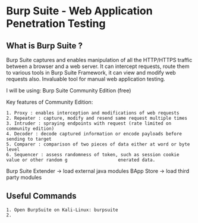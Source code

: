 # Burp Suite - Web Application Penetration Testing

## What is Burp Suite ?

Burp Suite captures and enables manipulation of all the HTTP/HTTPS traffic between a browser and a web server. It can intercept requests, route them to various tools in Burp Suite Framework, it can view and modify web requests also. 
Invaluable tool for manual web application testing.

I will be using: Burp Suite Community Edition (free)

Key features of Community Edition:

    1. Proxy : enables interception and modifications of web requests
    2. Repeater : capture, modify and resend same request multiple times
    3. Intruder : spraying endpoints with request (rate limited on community edition)
    4. Decoder : decode captured information or encode payloads before sending to target
    5. Comparer : comparison of two pieces of data either at word or byte level
    6. Sequencer : assess randomness of token, such as session cookie value or other random g                   enerated data.

Burp Suite Extender -> load external java modules
BApp Store -> load third party modules  

## Useful Commands

    1. Open BurpSuite on Kali-Linux: burpsuite
    2. 
